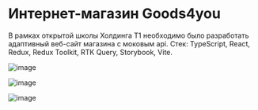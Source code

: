 # Интернет-магазин Goods4you

В рамках открытой школы Холдинга Т1 необходимо было разработать адаптивный веб-сайт магазина с моковым api.
Стек: TypeScript, React, Redux, Redux Toolkit, RTK Query, Storybook, Vite.

![image](https://github.com/donikorch/t1_task/assets/126454671/95318d40-cc5c-471c-807a-86a4d06a04a3)

![image](https://github.com/donikorch/t1_task/assets/126454671/5316b778-b2c9-42cb-8220-ca41c9a53827)

![image](https://github.com/donikorch/t1_task/assets/126454671/222e8f15-68c2-42a6-bea3-1e039ddad62c)
